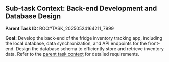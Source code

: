 ## Sub-task Context: Back-end Development and Database Design

**Parent Task ID:** ROO#TASK_20250524164211_7999

**Goal:** Develop the back-end of the fridge inventory tracking app, including the local database, data synchronization, and API endpoints for the front-end. Design the database schema to efficiently store and retrieve inventory data. Refer to the [parent task context](.rooroo/tasks/ROO#TASK_20250524164211_7999/context.md) for detailed requirements.